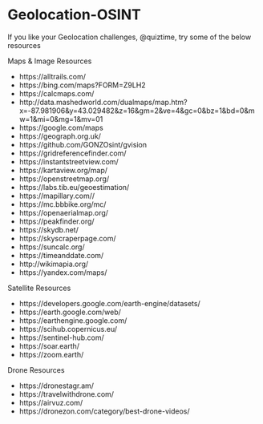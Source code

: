 # Geolocation-OSINT
<p>If you like your Geolocation challenges, @quiztime, try some of the below resources</p>
<p>Maps & Image Resources</p>
<ul>
 <li>https://alltrails.com/</li>
 <li>https://bing.com/maps?FORM=Z9LH2</li>
 <li>https://calcmaps.com/</li>
 <li>http://data.mashedworld.com/dualmaps/map.htm?x=-87.981906&y=43.029482&z=16&gm=2&ve=4&gc=0&bz=1&bd=0&mw=1&mi=0&mg=1&mv=01</li>
 <li>https://google.com/maps</li>
 <li>https://geograph.org.uk/</li>
 <li>https://github.com/GONZOsint/gvision</li>
 <li>https://gridreferencefinder.com/</li>
 <li>https://instantstreetview.com/</li>
 <li>https://kartaview.org/map/</li>
 <li>https://openstreetmap.org/</li>
 <li>https://labs.tib.eu/geoestimation/</li>
 <li>https://mapillary.com//</li>
 <li>https://mc.bbbike.org/mc/</li>
 <li>https://openaerialmap.org/</li>
 <li>https://peakfinder.org/</li>
 <li>https://skydb.net/</li>
 <li>https://skyscraperpage.com/</li>
 <li>https://suncalc.org/</li>
 <li>https://timeanddate.com/</li>
 <li>http://wikimapia.org/</li>
 <li>https://yandex.com/maps/</li>
</ul>
<p>Satellite Resources</p>
<ul>
 <li>https://developers.google.com/earth-engine/datasets/</li>
 <li>https://earth.google.com/web/</li>
 <li>https://earthengine.google.com/</li>
 <li>https://scihub.copernicus.eu/</li>
 <li>https://sentinel-hub.com/</li>
 <li>https://soar.earth/</li>
 <li>https://zoom.earth/</li>
</ul>
<p>Drone Resources</p>
<ul>
 <li>https://dronestagr.am/</li>
 <li>https://travelwithdrone.com/</li>
 <li>https://airvuz.com/</li>
 <li>https://dronezon.com/category/best-drone-videos/</li>
</ul>
